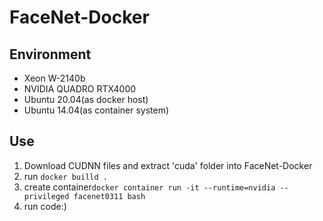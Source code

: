 # FaceNet-Docker

## Environment

- Xeon W-2140b
- NVIDIA QUADRO RTX4000
- Ubuntu 20.04(as docker host)
- Ubuntu 14.04(as container system)

## Use

1. Download CUDNN files and extract 'cuda' folder into FaceNet-Docker
2. run `docker builld .`
3. create container`docker container run -it --runtime=nvidia --privileged facenet0311 bash`
4. run code:)
